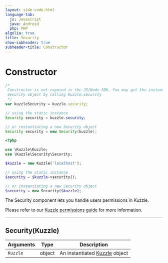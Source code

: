 ```yaml
---
layout: side-code.html
language-tab:
  js: Javascript
  java: Android
  php: PHP
algolia: true
title: Security
show-subheader: true
subheader-title: Constructor
---
```


# Constructor

```js
/*
 Constructor is not exposed in the JS/Node SDK. You may get the instantiated
 Security object by calling Kuzzle.security
 */
var kuzzleSecurity = kuzzle.security;
```

```java
// using the static instance
Security security = kuzzle.security;

// or instantiating a new Security object
Security security = new Security(kuzzle);
```

```php
<?php

use \Kuzzle\Kuzzle;
use \Kuzzle\Security\Security;

$kuzzle = new Kuzzle('localhost');

// using the static instance
$security = $kuzzle->security();

// or instantiating a new Security object
$security = new Security($kuzzle);
```

The Security component lets you handle users permissions in Kuzzle.

Please refer to our [Kuzzle permissions guide](/guide/essentials/security/#permissions) for more information.

---

## Security(Kuzzle)

| Arguments | Type | Description |
|---------------|---------|----------------------------------------|
| `Kuzzle` | object | An instantiated [Kuzzle](/sdk-reference/kuzzle) object |
